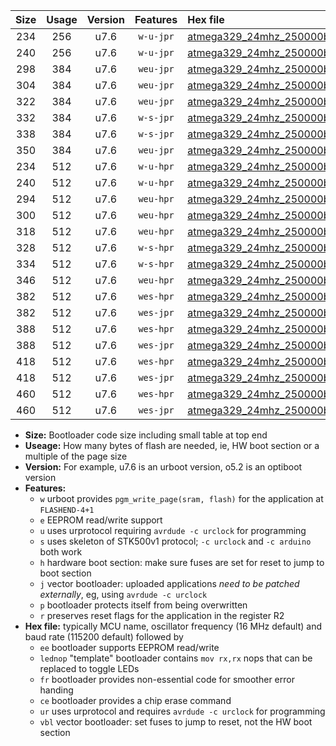 |Size|Usage|Version|Features|Hex file|
|:-:|:-:|:-:|:-:|:--|
|234|256|u7.6|`w-u-jpr`|[atmega329_24mhz_250000bps_ur_vbl.hex](https://raw.githubusercontent.com/stefanrueger/urboot/main//atmega329_24mhz_250000bps_ur_vbl.hex)|
|240|256|u7.6|`w-u-jpr`|[atmega329_24mhz_250000bps_lednop_ur_vbl.hex](https://raw.githubusercontent.com/stefanrueger/urboot/main//atmega329_24mhz_250000bps_lednop_ur_vbl.hex)|
|298|384|u7.6|`weu-jpr`|[atmega329_24mhz_250000bps_ee_ur_vbl.hex](https://raw.githubusercontent.com/stefanrueger/urboot/main//atmega329_24mhz_250000bps_ee_ur_vbl.hex)|
|304|384|u7.6|`weu-jpr`|[atmega329_24mhz_250000bps_ee_lednop_ur_vbl.hex](https://raw.githubusercontent.com/stefanrueger/urboot/main//atmega329_24mhz_250000bps_ee_lednop_ur_vbl.hex)|
|322|384|u7.6|`weu-jpr`|[atmega329_24mhz_250000bps_ee_lednop_fr_ur_vbl.hex](https://raw.githubusercontent.com/stefanrueger/urboot/main//atmega329_24mhz_250000bps_ee_lednop_fr_ur_vbl.hex)|
|332|384|u7.6|`w-s-jpr`|[atmega329_24mhz_250000bps_vbl.hex](https://raw.githubusercontent.com/stefanrueger/urboot/main//atmega329_24mhz_250000bps_vbl.hex)|
|338|384|u7.6|`w-s-jpr`|[atmega329_24mhz_250000bps_lednop_vbl.hex](https://raw.githubusercontent.com/stefanrueger/urboot/main//atmega329_24mhz_250000bps_lednop_vbl.hex)|
|350|384|u7.6|`weu-jpr`|[atmega329_24mhz_250000bps_ee_lednop_fr_ce_ur_vbl.hex](https://raw.githubusercontent.com/stefanrueger/urboot/main//atmega329_24mhz_250000bps_ee_lednop_fr_ce_ur_vbl.hex)|
|234|512|u7.6|`w-u-hpr`|[atmega329_24mhz_250000bps_ur.hex](https://raw.githubusercontent.com/stefanrueger/urboot/main//atmega329_24mhz_250000bps_ur.hex)|
|240|512|u7.6|`w-u-hpr`|[atmega329_24mhz_250000bps_lednop_ur.hex](https://raw.githubusercontent.com/stefanrueger/urboot/main//atmega329_24mhz_250000bps_lednop_ur.hex)|
|294|512|u7.6|`weu-hpr`|[atmega329_24mhz_250000bps_ee_ur.hex](https://raw.githubusercontent.com/stefanrueger/urboot/main//atmega329_24mhz_250000bps_ee_ur.hex)|
|300|512|u7.6|`weu-hpr`|[atmega329_24mhz_250000bps_ee_lednop_ur.hex](https://raw.githubusercontent.com/stefanrueger/urboot/main//atmega329_24mhz_250000bps_ee_lednop_ur.hex)|
|318|512|u7.6|`weu-hpr`|[atmega329_24mhz_250000bps_ee_lednop_fr_ur.hex](https://raw.githubusercontent.com/stefanrueger/urboot/main//atmega329_24mhz_250000bps_ee_lednop_fr_ur.hex)|
|328|512|u7.6|`w-s-hpr`|[atmega329_24mhz_250000bps.hex](https://raw.githubusercontent.com/stefanrueger/urboot/main//atmega329_24mhz_250000bps.hex)|
|334|512|u7.6|`w-s-hpr`|[atmega329_24mhz_250000bps_lednop.hex](https://raw.githubusercontent.com/stefanrueger/urboot/main//atmega329_24mhz_250000bps_lednop.hex)|
|346|512|u7.6|`weu-hpr`|[atmega329_24mhz_250000bps_ee_lednop_fr_ce_ur.hex](https://raw.githubusercontent.com/stefanrueger/urboot/main//atmega329_24mhz_250000bps_ee_lednop_fr_ce_ur.hex)|
|382|512|u7.6|`wes-hpr`|[atmega329_24mhz_250000bps_ee.hex](https://raw.githubusercontent.com/stefanrueger/urboot/main//atmega329_24mhz_250000bps_ee.hex)|
|382|512|u7.6|`wes-jpr`|[atmega329_24mhz_250000bps_ee_vbl.hex](https://raw.githubusercontent.com/stefanrueger/urboot/main//atmega329_24mhz_250000bps_ee_vbl.hex)|
|388|512|u7.6|`wes-hpr`|[atmega329_24mhz_250000bps_ee_lednop.hex](https://raw.githubusercontent.com/stefanrueger/urboot/main//atmega329_24mhz_250000bps_ee_lednop.hex)|
|388|512|u7.6|`wes-jpr`|[atmega329_24mhz_250000bps_ee_lednop_vbl.hex](https://raw.githubusercontent.com/stefanrueger/urboot/main//atmega329_24mhz_250000bps_ee_lednop_vbl.hex)|
|418|512|u7.6|`wes-hpr`|[atmega329_24mhz_250000bps_ee_lednop_fr.hex](https://raw.githubusercontent.com/stefanrueger/urboot/main//atmega329_24mhz_250000bps_ee_lednop_fr.hex)|
|418|512|u7.6|`wes-jpr`|[atmega329_24mhz_250000bps_ee_lednop_fr_vbl.hex](https://raw.githubusercontent.com/stefanrueger/urboot/main//atmega329_24mhz_250000bps_ee_lednop_fr_vbl.hex)|
|460|512|u7.6|`wes-hpr`|[atmega329_24mhz_250000bps_ee_lednop_fr_ce.hex](https://raw.githubusercontent.com/stefanrueger/urboot/main//atmega329_24mhz_250000bps_ee_lednop_fr_ce.hex)|
|460|512|u7.6|`wes-jpr`|[atmega329_24mhz_250000bps_ee_lednop_fr_ce_vbl.hex](https://raw.githubusercontent.com/stefanrueger/urboot/main//atmega329_24mhz_250000bps_ee_lednop_fr_ce_vbl.hex)|

- **Size:** Bootloader code size including small table at top end
- **Useage:** How many bytes of flash are needed, ie, HW boot section or a multiple of the page size
- **Version:** For example, u7.6 is an urboot version, o5.2 is an optiboot version
- **Features:**
  + `w` urboot provides `pgm_write_page(sram, flash)` for the application at `FLASHEND-4+1`
  + `e` EEPROM read/write support
  + `u` uses urprotocol requiring `avrdude -c urclock` for programming
  + `s` uses skeleton of STK500v1 protocol; `-c urclock` and `-c arduino` both work
  + `h` hardware boot section: make sure fuses are set for reset to jump to boot section
  + `j` vector bootloader: uploaded applications *need to be patched externally*, eg, using `avrdude -c urclock`
  + `p` bootloader protects itself from being overwritten
  + `r` preserves reset flags for the application in the register R2
- **Hex file:** typically MCU name, oscillator frequency (16 MHz default) and baud rate (115200 default) followed by
  + `ee` bootloader supports EEPROM read/write
  + `lednop` "template" bootloader contains `mov rx,rx` nops that can be replaced to toggle LEDs
  + `fr` bootloader provides non-essential code for smoother error handing
  + `ce` bootloader provides a chip erase command
  + `ur` uses urprotocol and requires `avrdude -c urclock` for programming
  + `vbl` vector bootloader: set fuses to jump to reset, not the HW boot section
